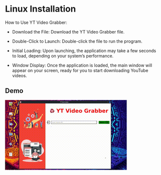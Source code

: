 
# Linux Installation

How to Use YT Video Grabber:

+ Download the File:
        Download the YT Video Grabber file.
+ Double-Click to Launch:
        Double-click the  file to run the program.

+ Initial Loading:
        Upon launching, the application may take a few seconds to load, depending on your system’s performance.

+ Window Display:
        Once the application is loaded, the main window will appear on your screen, ready for you to start downloading YouTube videos.


## Demo

![Linux GIF](https://github.com/Gravity099/YT-Video-Grabber/raw/main/assets/Linux.gif)


